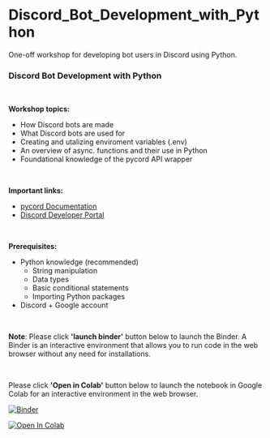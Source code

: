 # Discord_Bot_Development_with_Python
One-off workshop for developing bot users in Discord using Python.

### Discord Bot Development with Python

<br>

**Workshop topics:**
  * How Discord bots are made
  * What Discord bots are used for
  * Creating and utalizing enviroment variables (.env)
  * An overview of async. functions and their use in Python
  * Foundational knowledge of the pycord API wrapper

<br>

**Important links:**
  * [pycord Documentation](https://docs.pycord.dev/en/master/)
  * [Discord Developer Portal](https://discord.com/developers/applications)

<br>

**Prerequisites:**
  * Python knowledge (recommended)
    * String manipulation
    * Data types
    * Basic conditional statements
    * Importing Python packages
  * Discord + Google account


<br>

**Note**: Please click **'launch binder'** button below to launch the Binder. A Binder is an interactive environment that allows you to run code in the web browser without any need for installations. 

<br>

Please click **'Open in Colab'** button below to launch the notebook in Google Colab for an interactive environment in the web browser.

[![Binder](https://mybinder.org/badge_logo.svg)](https://mybinder.org/v2/gh/CEASLIBRARY/Discord_Bot_Development_with_Python.git/main)

[![Open In Colab](https://colab.research.google.com/assets/colab-badge.svg)](http://colab.research.google.com/github/CEASLIBRARY/Discord_Bot_Development_with_Python)
